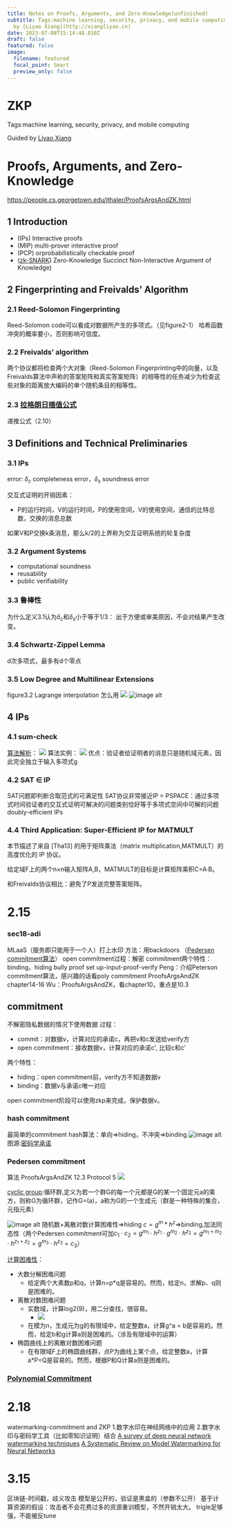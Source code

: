 ```yaml
---
title: Notes on Proofs, Arguments, and Zero-Knowledge(unfinished)
subtitle: Tags:machine learning, security, privacy, and mobile computing  Guided
  by [Liyao Xiang](http://xiangliyao.cn)
date: 2023-07-08T15:14:48.810Z
draft: false
featured: false
image:
  filename: featured
  focal_point: Smart
  preview_only: false
---
```

ZKP
==
Tags:machine learning, security, privacy, and mobile computing

Guided by [Liyao Xiang](http://xiangliyao.cn)

# Proofs, Arguments, and Zero-Knowledge 
https://people.cs.georgetown.edu/jthaler/ProofsArgsAndZK.html
## 1 Introduction
- (IPs) Interactive proofs 
- (MIP) multi-prover  interactive proof
- (PCP) orprobabilistically checkable proof
- ([zk-SNARK](https://zhuanlan.zhihu.com/p/487866576)) Zero-Knowledge Succinct Non-Interactive Argument of Knowledge)

## 2 Fingerprinting and Freivalds’ Algorithm
### 2.1 Reed-Solomon Fingerprinting
Reed-Solomon code可以看成对数据所产生的多项式。（见figure2-1）
哈希函数冲突的概率要小，否则影响可信度。
### 2.2 Freivalds’ algorithm 
两个协议都将检查两个大对象（Reed-Solomon Fingerprinting中的向量，以及Freivalds算法中声称的答案矩阵和真实答案矩阵）的相等性的任务减少为检查这些对象的距离放大编码的单个随机条目的相等性。
### 2.3 [拉格朗日插值公式](https://zhuanlan.zhihu.com/p/511200890)
递推公式（2.10）

## 3 Definitions and Technical Preliminaries
### 3.1 IPs
error: $δ_c$ completeness error，$δ_s$ soundness error 

交互式证明的开销因素：
- P的运行时间，V的运行时间，P的使用空间，V的使用空间，通信的比特总数，交换的消息总数

如果V和P交换k条消息，那么k/2的上界称为交互证明系统的轮复杂度
### 3.2 Argument Systems
- computational soundness
- reusability
- public verifiability
### 3.3 鲁棒性
为什么定义3.1认为$δ_c$和$δ_s$小于等于1/3：
出于方便或审美原因，不会对结果产生改变。

### 3.4 Schwartz-Zippel Lemma
d次多项式，最多有d个零点

### 3.5  Low Degree and Multilinear Extensions
figure3.2 Lagrange  interpolation 怎么用
![](https://pic3.zhimg.com/v2-2cf5334c0ef96df87706a5810379622e.png)
![image alt](https://pic4.zhimg.com/v2-6c7fe30c3e4ececac784fa70a1a52463.png)

## 4 IPs
### 4.1 sum-check
[算法解析](https://cloud.tencent.com/developer/article/2023698)：
![](https://pic4.zhimg.com/v2-a3046b52457145f43818c734bf8a112b.png)
算法实例：
![](https://pic3.zhimg.com/v2-70c1ad7b56c9291398821655afa499b2.png)
优点：验证者给证明者的消息只是随机域元素，因此完全独立于输入多项式g

### 4.2 SAT $\in$ IP
SAT问题即判断合取范式的可满足性
SAT协议非常接近IP = PSPACE：通过多项式时间验证者的交互式证明可解决的问题类别恰好等于多项式空间中可解的问题
doubly-efficient IPs

### 4.4 Third Application: Super-Efficient IP for MATMULT

本节描述了来自 [Tha13] 的用于矩阵乘法（matrix multiplication,MATMULT）的高度优化的 IP 协议。

给定域F上的两个n×n输入矩阵A,B，MATMULT的目标是计算矩阵乘积C=A·B。

和Freivalds协议相比：避免了P发送完整答案矩阵。






# 2.15
### sec18-adi
MLaaS（服务即只能用于一个人）打上水印
方法：用backdoors
（[Pedersen commitment算法](https://zhuanlan.zhihu.com/p/62355190)）
open commitment过程：解密
commitment两个特性：binding，hiding
bully proof 
set up-input-proof-verify
Peng：介绍Peterson commitment算法，感兴趣的话看poly commitment ProofsArgsAndZK chapter14-16
Wu：ProofsArgsAndZK，看chapter10，重点是10.3

## commitment
不解密隐私数据的情况下使用数据
过程：
- commit：对数据v，计算对应的承诺c，再把v和c发送给verify方
- open commitment：接收数据v，计算对应的承诺c', 比较c和c'

两个特性：
- hiding：open commitment前，verify方不知道数据v
- binding：数据v与承诺c唯一对应

open commitment阶段可以使用zkp来完成，保护数据v。

### hash commitment
最简单的commitment
hash算法：单向=>hiding，不冲突=>binding
![image alt](https://pic2.zhimg.com/80/v2-a79da07ebfb37eb4d0d4cee26d809ea5_1440w.webp)
图源:[密码学承诺](https://zhuanlan.zhihu.com/p/150514744)

### Pedersen commitment

算法 ProofsArgsAndZK 12.3 Protocol 5
![](https://pic4.zhimg.com/v2-b5a9291f8088cda6a7786754d6a8ba5b.png)


[cyclic group](https://baike.baidu.com/item/循环群/2876454?fr=aladdin):循环群,定义为若一个群G的每一个元都是G的某一个固定元a的乘方，则称G为循环群，记作G=(a)，a称为G的一个生成元（群是一种特殊的集合，元指元素）

![image alt](https://pic2.zhimg.com/80/v2-a608bec8d7385afdaa9e2e61ba521ea9_1440w.webp)
随机数+离散对数计算困难性=>hiding
$c=g^m*h^z$=>binding,加法同态性（两个Pedersen commitment可加$c_1\cdot c_2=g^{m_1}\cdot  h^{z_1}\cdot g^{m_2}\cdot h^{z_2}=g^{m_1+m_2}\cdot h^{z_1+z_2}=g^{m_3}\cdot h^{z_3}=c_3$）

[计算困难性](https://mp.weixin.qq.com/s?__biz=MzU0MDY4MDMzOA==&mid=2247484310&idx=1&sn=e780ccd6fc2eed51ec2ccc6f6b7803b9&chksm=fb34ca6bcc43437d447b0da56c68b125b01950f801362336e07184f091468537921066ccd2c8&scene=21#wechat_redirect)：
- 大数分解困难问题
    - 给定两个大素数p和q，计算n=p*q是容易的。然而，给定n，求解p、q则是困难的。
- 离散对数困难问题
    - 实数域，计算log2(9)，用二分查找，很容易。
        - ![](https://pic2.zhimg.com/v2-023b908f29af7f1d4d30b5a58ee42189.jpeg)
    - 在模为n，生成元为g的有限域中，给定整数a，计算g^a = b是容易的。然而，给定b和g计算a则是困难的。（涉及有限域中的运算）
- 椭圆曲线上的离散对数困难问题
    - 在有限域F上的椭圆曲线群，点P为曲线上某个点，给定整数a，计算a*P=Q是容易的。然而，根据P和Q计算a则是困难的。




### [Polynomial Commitment](https://zhuanlan.zhihu.com/p/574383126)

# 2.18
watermarking-commitment and ZKP
1.数字水印在神经网络中的应用 
2.数字水印与密码学工具（比如零知识证明）结合
[A survey of deep neural network watermarking techniques](https://arxiv.org/abs/2103.09274)
[A Systematic Review on Model Watermarking for Neural Networks](https://arxiv.org/abs/2009.12153)

# 3.15
区块链-时间戳，歧义攻击
模型是公开的，验证是黑盒的（参数不公开）
基于计算资源的假设：攻击者不会花费过多的资源重训模型，不然开销太大。
trigle足够强，不能被反tune